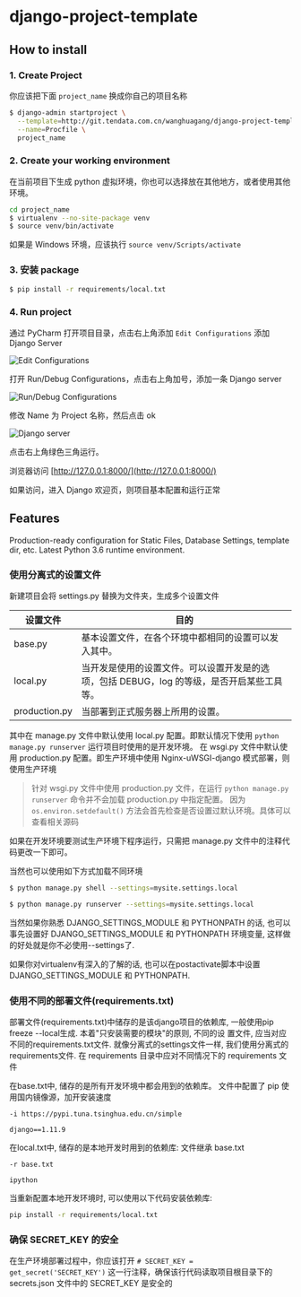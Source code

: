 # django-project-template


## How to install

### 1. Create Project

你应该把下面 `project_name` 换成你自己的项目名称

```bash
$ django-admin startproject \
  --template=http://git.tendata.com.cn/wanghuagang/django-project-template/repository/master/archive.zip \
  --name=Procfile \
  project_name
```

### 2. Create your working environment

在当前项目下生成 python 虚拟环境，你也可以选择放在其他地方，或者使用其他环境。

```bash
cd project_name
$ virtualenv --no-site-package venv
$ source venv/bin/activate
```

如果是 Windows 环境，应该执行 `source venv/Scripts/activate` 

### 3. 安装 package
```bash
$ pip install -r requirements/local.txt
```

### 4. Run project

通过 PyCharm 打开项目目录，点击右上角添加 `Edit Configurations` 添加 Django Server 

![Edit Configurations](http://ono3vb8rf.bkt.clouddn.com/Fqj-RwuAmZQLFjr1e_fWrFvld4Qa.png)

打开 Run/Debug Configurations，点击右上角加号，添加一条 Django server

![Run/Debug Configurations](http://ono3vb8rf.bkt.clouddn.com/Fj2Jdu2iag4gkBDLUFCxOwpQsc5Y.png)

修改 Name 为 Project 名称，然后点击 ok

![Django server](http://ono3vb8rf.bkt.clouddn.com/FiAn2TWl6hIakt4zpmNZnZeHyaq1.png)

点击右上角绿色三角运行。

浏览器访问 [http://127.0.0.1:8000/](http://127.0.0.1:8000/)

如果访问，进入 Django 欢迎页，则项目基本配置和运行正常


## Features

Production-ready configuration for Static Files, Database Settings, template dir, etc.
Latest Python 3.6 runtime environment.

### 使用分离式的设置文件

新建项目会将 settings.py 替换为文件夹，生成多个设置文件 

| 设置文件 | 目的 |
| --- | --- |
| base.py | 基本设置文件，在各个环境中都相同的设置可以发入其中。|
| local.py | 当开发是使用的设置文件。可以设置开发是的选项，包括 DEBUG，log 的等级，是否开启某些工具等。 |
| production.py | 当部署到正式服务器上所用的设置。 | 

其中在 manage.py 文件中默认使用 local.py 配置。即默认情况下使用 `python manage.py runserver` 运行项目时使用的是开发环境。
在 wsgi.py 文件中默认使用 production.py 配置。即生产环境中使用 Nginx-uWSGI-django 模式部署，则使用生产环境

> 针对 wsgi.py 文件中使用 production.py 文件，在运行 `python manage.py runserver` 命令并不会加载 production.py 中指定配置。
因为 `os.environ.setdefault()` 方法会首先检查是否设置过默认环境。具体可以查看相关源码

如果在开发环境要测试生产环境下程序运行，只需把 manage.py 文件中的注释代码更改一下即可。

当然也可以使用如下方式加载不同环境

```bash
$ python manage.py shell --settings=mysite.settings.local

$ python manage.py runserver --settings=mysite.settings.local
```

当然如果你熟悉 DJANGO_SETTINGS_MODULE 和 PYTHONPATH 的话, 也可以事先设置好 DJANGO_SETTINGS_MODULE 和 PYTHONPATH 环境变量, 这样做的好处就是你不必使用--settings了.

如果你对virtualenv有深入的了解的话, 也可以在postactivate脚本中设置 DJANGO_SETTINGS_MODULE 和 PYTHONPATH.


### 使用不同的部署文件(requirements.txt)

部署文件(requirements.txt)中储存的是该django项目的依赖库, 一般使用pip freeze --local生成. 本着"只安装需要的模块"的原则, 不同的设 置文件, 应当对应不同的requirements.txt文件. 就像分离式的settings文件一样, 我们使用分离式的requirements文件. 
在 requirements 目录中应对不同情况下的 requirements 文件

在base.txt中, 储存的是所有开发环境中都会用到的依赖库。
文件中配置了 pip 使用国内镜像源，加开安装速度

```
-i https://pypi.tuna.tsinghua.edu.cn/simple

django==1.11.9
```

在local.txt中, 储存的是本地开发时用到的依赖库:
文件继承 base.txt
 
```
-r base.txt

ipython
```

当重新配置本地开发环境时, 可以使用以下代码安装依赖库:

```bash
pip install -r requirements/local.txt
```

### 确保 SECRET_KEY 的安全

在生产环境部署过程中，你应该打开 `# SECRET_KEY = get_secret('SECRET_KEY')` 这一行注释，确保该行代码读取项目根目录下的 secrets.json 文件中的 SECRET_KEY 是安全的
